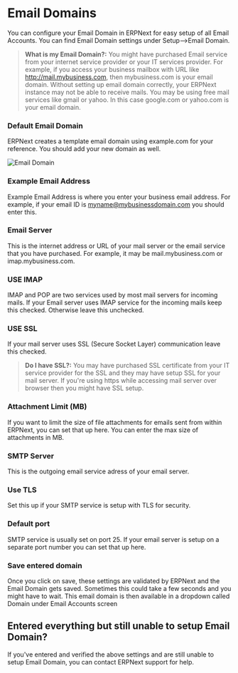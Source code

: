 <!-- add-breadcrumbs -->
# Email Domains

You can configure your Email Domain in ERPNext for easy setup of all Email Accounts. You can find Email Domain settings under Setup-->Email Domain.

> **What is my Email Domain?:** You might have purchased Email service from your internet service provider or your IT services provider. For example, if you access your business mailbox with URL like http://mail.mybusiness.com, then mybusiness.com is your email domain. Without setting up email domain correctly, your ERPNext instance may not be able to receive mails. You may be using free mail services like gmail or yahoo. In this case google.com or yahoo.com is your email domain.

### Default Email Domain

ERPNext creates a template email domain using example.com for your reference. You should add your new domain as well.

<img class="screenshot" alt="Email Domain" src="{{docs_base_url}}/assets/img/setup/email/email-domain.png">

### Example Email Address

Example Email Address is where you enter your business email address. For example, if your email ID is myname@mybusinessdomain.com you should enter this.

### Email Server

This is the internet address or URL of your mail server or the email service that you have purchased. For example, it may be mail.mybusiness.com or imap.mybusiness.com. 

### USE IMAP

IMAP and POP are two services used by most mail servers for incoming mails. If your Email server uses IMAP service for the incoming mails keep this checked. Otherwise leave this unchecked.

### USE SSL

If your mail server uses SSL (Secure Socket Layer) communication leave this checked. 

> **Do I have SSL?:** You may have purchased SSL certificate from your IT service provider for the SSL and they may have setup SSL for your mail server. If you're using https while accessing mail server over browser then you might have SSL setup.

### Attachment Limit (MB)

If you want to limit the size of file attachments for emails sent from within ERPNext, you can set that up here. You can enter the max size of attachments in MB.

### SMTP Server

This is the outgoing email service adress of your email server.

### Use TLS

Set this up if your SMTP service is setup with TLS for security.

### Default port

SMTP service is usually set on port 25. If your email server is setup on a separate port number you can set that up here.

### Save entered domain

Once you click on save, these settings are validated by ERPNext and the Email Domain gets saved. Sometimes this could take a few seconds and you might have to wait. This email domain is then available in a dropdown called Domain under Email Accounts screen

## Entered everything but still unable to setup Email Domain?

If you've entered and verified the above settings and are still unable to setup Email Domain, you can contact ERPNext support for help.
